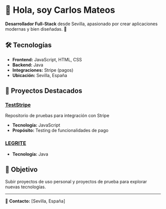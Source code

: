 # 👋 Hola, soy Carlos Mateos

**Desarrollador Full-Stack** desde Sevilla, apasionado por crear aplicaciones modernas y bien diseñadas. 🚀

## 🛠️ Tecnologías

- **Frontend:** JavaScript, HTML, CSS
- **Backend:** Java
- **Integraciones:** Stripe (pagos)
- **Ubicación:** Sevilla, España

## 📂 Proyectos Destacados

### [TestStripe](https://github.com/cmateos91/TestStripe)
Repositorio de pruebas para integración con Stripe
- **Tecnología:** JavaScript
- **Propósito:** Testing de funcionalidades de pago

### [LEGRITE](https://github.com/cmateos91/LEGRITE)
- **Tecnología:** Java

## 🎯 Objetivo

Subir proyectos de uso personal y proyectos de prueba para explorar nuevas tecnologías.

---

📧 **Contacto:** [Sevilla, España]
